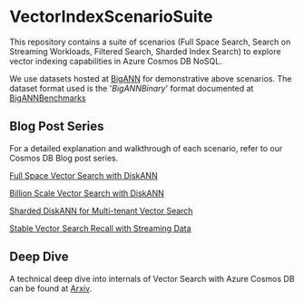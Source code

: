 # VectorIndexScenarioSuite
This repository contains a suite of scenarios (Full Space Search, Search on Streaming Workloads, Filtered Search, Sharded Index Search) to explore vector indexing capabilities in Azure Cosmos DB NoSQL.

We use datasets hosted at [BigANN](https://github.com/harsha-simhadri/big-ann-benchmarks/blob/main/benchmark/datasets.py) for demonstrative above scenarios. The dataset format used is the '*BigANNBinary*' format documented at [BigANNBenchmarks](https://big-ann-benchmarks.com/neurips21.html#bench-datasets)

## Blog Post Series
For a detailed explanation and walkthrough of each scenario, refer to our Cosmos DB Blog post series.

[Full Space Vector Search with DiskANN](https://devblogs.microsoft.com/cosmosdb/azure-cosmos-db-vector-search-with-diskann-part-1-full-space-search/)

[Billion Scale Vector Search with DiskANN](https://devblogs.microsoft.com/cosmosdb/azure-cosmos-db-with-diskann-part-2-scaling-to-1-billion-vectors-with/)

[Sharded DiskANN for Multi-tenant Vector Search](https://devblogs.microsoft.com/cosmosdb/sharded-diskann-focused-vector-search-for-better-performance-and-lower-cost/)

[Stable Vector Search Recall with Streaming Data](https://devblogs.microsoft.com/cosmosdb/azure-cosmos-db-with-diskann-part-4-stable-vector-search-recall-with-streaming-data/)

## Deep Dive

A technical deep dive into internals of Vector Search with Azure Cosmos DB can be found at [Arxiv](https://arxiv.org/abs/2505.05885).
